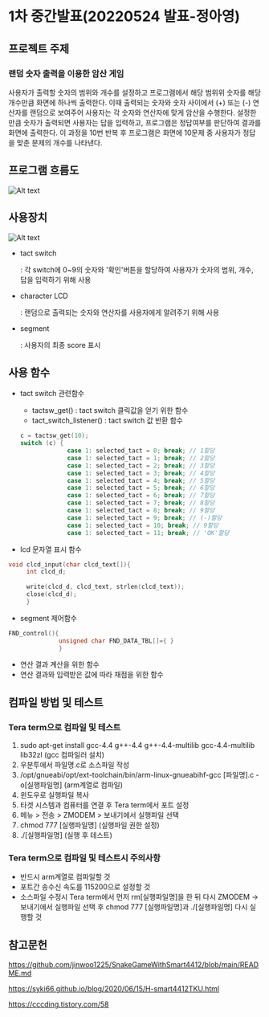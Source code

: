 # 1차 중간발표(20220524 발표-정아영)


## 프로젝트 주제

### 랜덤 숫자 출력을 이용한 암산 게임

 사용자가 출력할 숫자의 범위와 개수를 설정하고 프로그램에서 해당 범위위 숫자를 해당 개수만큼 화면에 하나씩 출력한다. 이때 출력되는 숫자와 숫자 사이에서 (+) 또는 (-) 연산자를 랜덤으로 보여주어 사용자는 각 숫자와 연산자에 맞게 암산을 수행한다. 설정한만큼 숫자가 출력되면 사용자는 답을 입력하고, 프로그램은 정답여부를 판단하여 결과를 화면에 출력한다. 이 과정을 10번 반복 후 프로그램은 화면에 10문제 중 사용자가 정답을 맞춘 문제의 개수를 나타낸다.

## 프로그램 흐름도

![Alt text](https://github.com/qkrejr00/2022_IoTProgramming_Team6/blob/master/img/chart.png)

## 사용장치

![Alt text](https://github.com/qkrejr00/2022_IoTProgramming_Team6/blob/master/img/targetboard.JPG)

* tact switch
 
  : 각 switch에 0~9의 숫자와 '확인'버튼을 할당하여 사용자가 숫자의 범위, 개수, 답을 입력하기 위해 사용
  
* character LCD

  : 랜덤으로 출력되는 숫자와 연산자를 사용자에게 알려주기 위해 사용

* segment

  : 사용자의 최종 score 표시

## 사용 함수

* tact switch 관련함수
  * tactsw_get() : tact switch 클릭값을 얻기 위한 함수
  * tact_switch_listener() : tact switch 값 반환 함수
 
   ```c
   c = tactsw_get(10);
   switch (c) {
                case 1: selected_tact = 0; break; // 1할당
                case 1: selected_tact = 1; break; // 2할당
                case 1: selected_tact = 2; break; // 3할당
                case 1: selected_tact = 3; break; // 4할당
                case 1: selected_tact = 4; break; // 5할당
                case 1: selected_tact = 5; break; // 6할당
                case 1: selected_tact = 6; break; // 7할당
                case 1: selected_tact = 7; break; // 8할당
                case 1: selected_tact = 8; break; // 9할당
                case 1: selected_tact = 9; break; // (-)할당
                case 1: selected_tact = 10; break; // 9할당
                case 1: selected_tact = 11; break; // 'OK'할당
   ```
   
* lcd 문자열 표시 함수
 ```c
void clcd_input(char clcd_text[]){
      int clcd_d;
      
      write(clcd_d, clcd_text, strlen(clcd_text));
      close(clcd_d);
      }
 ```

* segment 제어함수 
 ```c
 FND_control(){
               unsigned char FND_DATA_TBL[]={ }
               }
 ```
 
  
* 연산 결과 계산을 위한 함수
* 연산 결과와 입력받은 값에 따라 채점을 위한 함수


## 컴파일 방법 및 테스트

### Tera term으로 컴파일 및 테스트

1. sudo apt-get install gcc-4.4 g++-4.4 g++-4.4-multilib gcc-4.4-multilib lib32zl (gcc 컴파일러 설치)
2. 우분투에서 파일명.c로 소스파일 작성
3. /opt/gnueabi/opt/ext-toolchain/bin/arm-linux-gnueabihf-gcc [파일명].c -o[실행파일명] (arm계열로 컴파일)
4. 윈도우로 실행파일 복사
5. 타겟 시스템과 컴퓨터를 연결 후 Tera term에서 포트 설정
6. 메뉴 > 전송 > ZMODEM > 보내기에서 실행파일 선택
7. chmod 777 [실행파일명] (실행파일 권한 설정)
8. ./[실행파일명] (실행 후 테스트)

### Tera term으로 컴파일 및 테스트시 주의사항

* 반드시 arm계열로 컴파일할 것
* 포트간 송수신 속도를 115200으로 설정할 것
* 소스파일 수정시 Tera term에서 먼저 rm[실행파일명]을 한 뒤 다시 ZMODEM -> 보내기에서 실행파일 선택 후 chmod 777 [실행파일명]과 ./[실행파일명] 다시 실행할 것


## 참고문헌

https://github.com/jinwoo1225/SnakeGameWithSmart4412/blob/main/README.md

https://syki66.github.io/blog/2020/06/15/H-smart4412TKU.html

https://cccding.tistory.com/58
